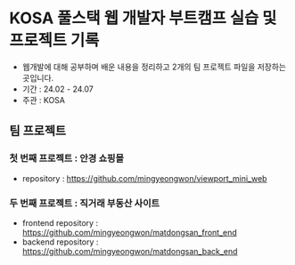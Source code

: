 # KOSA 풀스택 웹 개발자 부트캠프 실습 및 프로젝트 기록 
- 웹개발에 대해 공부하며 배운 내용을 정리하고 2개의 팀 프로젝트 파일을 저장하는 곳입니다.
- 기간 : 24.02 - 24.07
- 주관 : KOSA
## 팀 프로젝트
### 첫 번째 프로젝트 : 안경 쇼핑몰 
- repository : https://github.com/mingyeongwon/viewport_mini_web

### 두 번째 프로젝트 : 직거래 부동산 사이트 
- frontend repository : https://github.com/mingyeongwon/matdongsan_front_end
- backend repository : https://github.com/mingyeongwon/matdongsan_back_end
